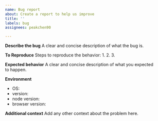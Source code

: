 ```yaml
---
name: Bug report
about: Create a report to help us improve
title: ''
labels: bug
assignees: peakchen90

---
```


**Describe the bug**
A clear and concise description of what the bug is.

**To Reproduce**
Steps to reproduce the behavior:
1. 
2. 
3. 

**Expected behavior**
A clear and concise description of what you expected to happen.

**Environment**
 - OS: 
 - version: 
 - node version: 
 - browser version: 

**Additional context**
Add any other context about the problem here.
